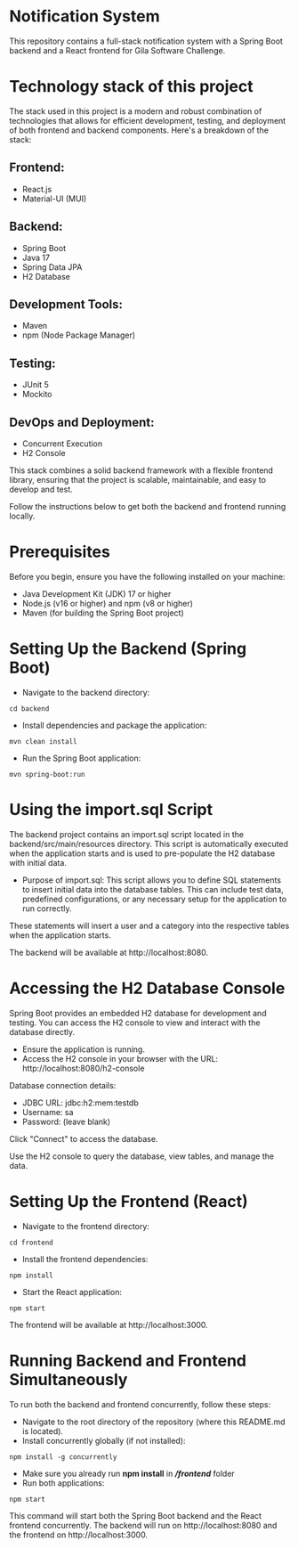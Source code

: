# Notification System

This repository contains a full-stack notification system with a Spring Boot backend and a React frontend for Gila Software Challenge. 

# Technology stack of this project
The stack used in this project is a modern and robust combination of technologies that allows for efficient development, testing, and deployment of both frontend and backend components. Here's a breakdown of the stack:

## Frontend:
- React.js
- Material-UI (MUI)
## Backend:
- Spring Boot
- Java 17
- Spring Data JPA
- H2 Database
## Development Tools:
- Maven
- npm (Node Package Manager)
## Testing:
- JUnit 5
- Mockito
## DevOps and Deployment:
- Concurrent Execution
- H2 Console

This stack combines a solid backend framework with a flexible frontend library, ensuring that the project is scalable, maintainable, and easy to develop and test.

Follow the instructions below to get both the backend and frontend running locally.

# Prerequisites
Before you begin, ensure you have the following installed on your machine:

- Java Development Kit (JDK) 17 or higher
- Node.js (v16 or higher) and npm (v8 or higher)
- Maven (for building the Spring Boot project)

# Setting Up the Backend (Spring Boot)
- Navigate to the backend directory:
```
cd backend
```
- Install dependencies and package the application:
```
mvn clean install
```
- Run the Spring Boot application:
```
mvn spring-boot:run
```

# Using the import.sql Script
The backend project contains an import.sql script located in the backend/src/main/resources directory. This script is automatically executed when the application starts and is used to pre-populate the H2 database with initial data.
- Purpose of import.sql: This script allows you to define SQL statements to insert initial data into the database tables. This can include test data, predefined configurations, or any necessary setup for the application to run correctly.

These statements will insert a user and a category into the respective tables when the application starts.

The backend will be available at http://localhost:8080.

# Accessing the H2 Database Console
Spring Boot provides an embedded H2 database for development and testing. You can access the H2 console to view and interact with the database directly.
- Ensure the application is running.
- Access the H2 console in your browser with the URL: http://localhost:8080/h2-console

Database connection details:

- JDBC URL: jdbc:h2:mem:testdb
- Username: sa
- Password: (leave blank)

Click "Connect" to access the database.

Use the H2 console to query the database, view tables, and manage the data.

# Setting Up the Frontend (React)
- Navigate to the frontend directory:
```
cd frontend
```
- Install the frontend dependencies:
```
npm install
```
- Start the React application:
```
npm start
```

The frontend will be available at http://localhost:3000.

# Running Backend and Frontend Simultaneously
To run both the backend and frontend concurrently, follow these steps:
- Navigate to the root directory of the repository (where this README.md is located).
- Install concurrently globally (if not installed):
```
npm install -g concurrently
```
- Make sure you already run **npm install** in ***/frontend*** folder
- Run both applications:
```
npm start
```
This command will start both the Spring Boot backend and the React frontend concurrently. The backend will run on http://localhost:8080 and the frontend on http://localhost:3000.